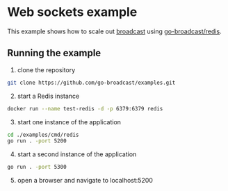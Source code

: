 # Web sockets example

This example shows how to scale out [broadcast](https://github.com/go-broadcast/broadcast) using [go-broadcast/redis](https://github.com/go-broadcast/redis). 

## Running the example

1. clone the repository
```bash
git clone https://github.com/go-broadcast/examples.git
```
2. start a Redis instance
```bash
docker run --name test-redis -d -p 6379:6379 redis
```
3. start one instance of the application
```bash
cd ./examples/cmd/redis
go run . -port 5200
```
4. start a second instance of the application
```bash
go run . -port 5300
```
5. open a browser and navigate to localhost:5200
